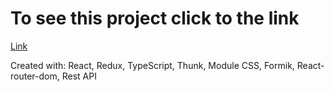 # To see this project click to the link
[Link](https://Nirweint.github.io/social-network-typescript)

Created with: React, Redux, TypeScript, Thunk, Module CSS, Formik, React-router-dom, Rest API